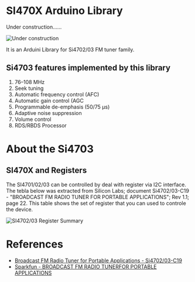 # SI470X Arduino Library

Under construction......

![Under construction](https://github.com/pu2clr/SI470X/blob/master/extras/images/under_construction.png)

It is an Arduini Library for Si4702/03 FM tuner family. 



## Si4703 features implemented by this library

1. 76–108 MHz
2. Seek tuning
3. Automatic frequency control (AFC)
4. Automatic gain control (AGC
5. Programmable de-emphasis (50/75 μs)
6. Adaptive noise suppression
7. Volume control
8. RDS/RBDS Processor


# About the Si4703




## SI470X and Registers

The SI4701/02/03 can be controlled by deal with register via I2C interface.  The tebla below was extracted from Silicon Labs; document Si4702/03-C19 - "BROADCAST FM RADIO TUNER FOR PORTABLE APPLICATIONS"; Rev 1.1; page 22. This table shows the set of register that you can used to controle the device.


![SI4702/03 Register Summary](https://github.com/pu2clr/SI470X/blob/master/extras/images/SI470X_REGISTER_SUMMARY.png)







# References 

* [Broadcast FM Radio Tuner for Portable Applications - Si4702/03-C19](https://www.silabs.com/documents/public/data-shorts/Si4702-03-C19-short.pdf)
* [Sparkfun - BROADCAST FM RADIO TUNERFOR PORTABLE APPLICATIONS](https://www.google.com/search?client=safari&rls=en&q=SI4730+NE928+Eagle+circuit&ie=UTF-8&oe=UTF-8)

